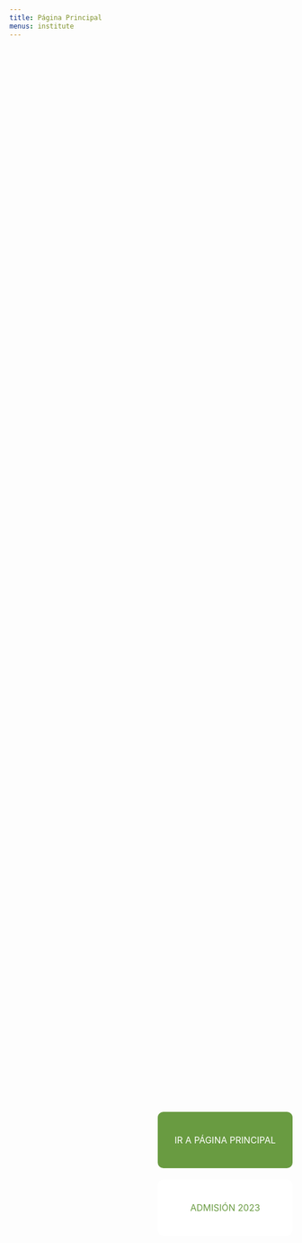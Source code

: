 ```yaml
---
title: Página Principal
menus: institute
---
```

<style>
  .button-container {
    display: flex;
    flex-direction: column;
    align-items: flex-end; /* Movemos los botones un poco más a la derecha */
    justify-content: center;
    height: 100%;
  }
  .button {
    margin: 10px 0;
    padding: 40px 20px;
    border: none;
    color: white;
    text-align: center;
    text-decoration: none;
    border-radius: 10px;
    font-size: 16px;
    transition: background-color 0.3s;
    cursor: pointer;
    width: 200px;
  }
  .button.green {
    background-color: #699B41;
  }
  .button.white {
    background-color: white;
    color: #699B41;
  }
  .button:hover {
    background-color: #2877AC;
  }
</style>

<div class="container d-flex justify-content-center align-items-center" style="background-image: url('https://res.cloudinary.com/duuonteo7/image/upload/v1691598507/Imagen_de_WhatsApp_2023-08-09_a_las_12.17.53.jpg?resize=955%2C593&ssl=1'); background-size: cover; background-position: center; height: 100vh;">
  <div class="text-center">
    <div class="button-container">
      <a class="button green" href="https://itesmarena.edu.do/indexxx/">IR A PÁGINA PRINCIPAL</a>
      <a class="button white" href="https://itesmarena.edu.do/admision2023/">ADMISIÓN 2023</a>
    </div>
  </div>
</div>


